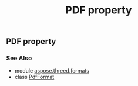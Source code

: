 ﻿---
title: PDF property
second_title: Aspose.3D for Python via .NET API References
description: 
type: docs
weight: 400
url: /python-net/aspose.threed.formats/pdfformat/pdf/
is_root: false
---

## PDF property


### See Also
* module [aspose.threed.formats](../../)
* class [PdfFormat](/3d/python-net/aspose.threed.formats/pdfformat)
